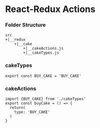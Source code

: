 #  React-Redux Actions

### Folder Structure

```
src
+|__redux
    +|__cake
        +|__cakeActions.js
        +|__cakeTypes.js

```

### cakeTypes

```
export const BUY_CAKE = 'BUY_CAKE'
```

### cakeActions

```
import {BUY_CAKE} from './cakeTypes'
export const buyCake = () => {
  return(
    type: 'BUY_CAKE'
  )
}
```